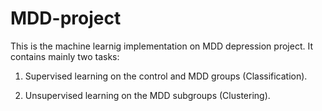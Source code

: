 # MDD-project
This is the machine learnig implementation on MDD depression project. It contains mainly two tasks:
1. Supervised learning on the control and MDD groups (Classification).


2. Unsupervised learning on the MDD subgroups (Clustering). 


